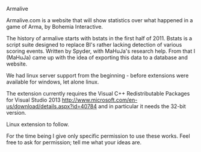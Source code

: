 Armalive

Armalive.com is a website that will show statistics over what happened in a game of Arma, by Bohemia Interactive.

The history of armalive starts with bstats in the first half of 2011. 
Bstats is a script suite designed to replace BI's rather lacking detection of various scoring events.
Written by Spyder, with MaHuJa's research help.
From that I (MaHuJa) came up with the idea of exporting this data to a database and website.

We had linux server support from the beginning - before extensions were available for windows, let alone linux.

The extension currently requires the
Visual C++ Redistributable Packages for Visual Studio 2013
http://www.microsoft.com/en-us/download/details.aspx?id=40784
and in particular it needs the 32-bit version.

Linux extension to follow.

For the time being I give only specific permission to use these works.
Feel free to ask for permission; tell me what your ideas are.

